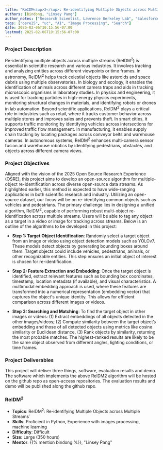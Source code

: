 ```yaml
---
title: "ReIDM<sup>2</sup>: Re-identifying Multiple Objects across Multiple Streams"
authors: [bindong, "Linsey Pang"]
author_notes: ["Research Scientist, Lawrence Berkeley Lab", "Salesforce"]
tags: ["osre25", "uc", "AI", "Image Processing", "Search"]
date: 2025-02-06T10:15:56-07:00
lastmod: 2025-02-06T10:15:56-07:00
---
```


###  Project Description
Re-identifying multiple objects across multiple streams (ReIDM<sup>2</sup>) is essential in scientific research and various industries. It involves tracking and analyzing entities across different viewpoints or time frames. In astronomy, ReIDM<sup>2</sup> helps track celestial objects like asteroids and space debris using multiple observatories. In biology and ecology, it enables the identification of animals across different camera traps and aids in tracking microscopic organisms in laboratory studies. In physics and engineering, it is used for tracking particles in high-energy physics experiments, monitoring structural changes in materials, and identifying robots or drones in lab automation. Beyond scientific applications, ReIDM<sup>2</sup> plays a critical role in industries such as retail, where it tracks customer behavior across multiple stores and improves sales and prevents theft. In smart cities, it supports traffic monitoring by identifying vehicles across intersections for improved traffic flow management. In manufacturing, it enables supply chain tracking by locating packages across conveyor belts and warehouse cameras. In autonomous systems, ReIDM<sup>2</sup> enhances multi-camera sensor fusion and warehouse robotics by identifying pedestrians, obstacles, and objects across different camera views.


### Project Objectives
Aligned with the vision of the 2025 Open Source Research Experience (OSRE), this project aims to develop an open-source algorithm for multiple-object re-identification across diverse open-source data streams. As highlighted earlier, this method is expected to have wide-ranging applications in both scientific research and industry. Utilizing an open-source dataset, our focus will be on re-identifying common objects such as vehicles and pedestrians. The primary challenge lies in designing a unified algorithm, ReIDM<sup>2</sup>, capable of performing robust multi-object re-identification across multiple streams. Users will be able to tag any object as a target in a video or image for tracking across streams. Below is an outline of the algorithms to be developed in this project: 

- **Step 1: Target Object Identification**: Randomly select a target object from an image or video using object detection models such as YOLOv7. These models detect objects by generating bounding boxes around them. Target objects could include vehicles, pedestrians, animals, or other recognizable entities. This step ensures an initial object of interest is chosen for re-identification.

- **Step 2: Feature Extraction and Embedding**: Once the target object is identified, extract relevant features such as bounding box coordinates, timestamp, location metadata (if available), and visual characteristics. A multimodal embedding approach is used, where these features are transformed into a numerical representation (embedding vector) that captures the object's unique identity. This allows for efficient comparison across different images or videos.

- **Step 3: Searching and Matching**: To find the target object in other images or videos: (1) Extract embeddings of all objects detected in the other images/videos; (2) Compute similarity between the target object’s embedding and those of all detected objects using metrics like cosine similarity or Euclidean distance. (3) Rank objects by similarity, returning the most probable matches. The highest-ranked results are likely to be the same object observed from different angles, lighting conditions, or time frames.


### Project Deliverables
This project will deliver three things, software, evaluation results and demo. The software which implements the above ReIDM2 algorithm will be hosted on the github repo as open-access repositories. The evaluation results and demo will be published along the github repo.


### ReIDM<sup>2</sup>

- **Topics**: ReIDM<sup>2</sup>: Re-identifying Multiple Objects across Multiple Streams`
- **Skills**: Proficient in Python, Experience with images processing, machine learning
- **Difficulty**: Difficult
- **Size**: Large (350 hours)
- **Mentor**: {{% mention bindong %}}, "Linsey Pang"



